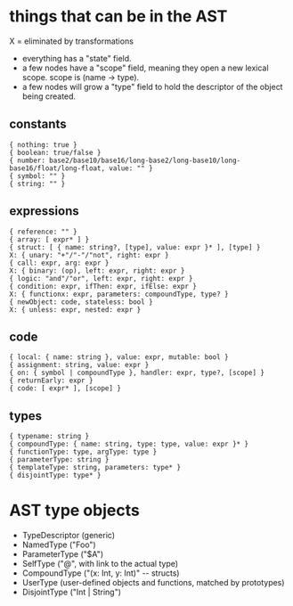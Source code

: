 
# things that can be in the AST

X = eliminated by transformations

- everything has a "state" field.
- a few nodes have a "scope" field, meaning they open a new lexical scope.
  scope is (name -> type).
- a few nodes will grow a "type" field to hold the descriptor of the object
  being created.

## constants

    { nothing: true }
    { boolean: true/false }
    { number: base2/base10/base16/long-base2/long-base10/long-base16/float/long-float, value: "" }
    { symbol: "" }
    { string: "" }

## expressions 

    { reference: "" }
    { array: [ expr* ] }
    { struct: [ { name: string?, [type], value: expr }* ], [type] }
    X: { unary: "+"/"-"/"not", right: expr }
    { call: expr, arg: expr }
    X: { binary: (op), left: expr, right: expr }
    { logic: "and"/"or", left: expr, right: expr }
    { condition: expr, ifThen: expr, ifElse: expr }
    X: { functionx: expr, parameters: compoundType, type? }
    { newObject: code, stateless: bool }
    X: { unless: expr, nested: expr }

## code

    { local: { name: string }, value: expr, mutable: bool }
    { assignment: string, value: expr }
    { on: { symbol | compoundType }, handler: expr, type?, [scope] }
    { returnEarly: expr }
    { code: [ expr* ], [scope] }

## types

    { typename: string }
    { compoundType: { name: string, type: type, value: expr }* }
    { functionType: type, argType: type }
    { parameterType: string }
    { templateType: string, parameters: type* }
    { disjointType: type* }

# AST type objects

- TypeDescriptor (generic)
- NamedType ("Foo")
- ParameterType ("$A")
- SelfType ("@", with link to the actual type)
- CompoundType ("(x: Int, y: Int)" -- structs)
- UserType (user-defined objects and functions, matched by prototypes)
- DisjointType ("Int | String")
